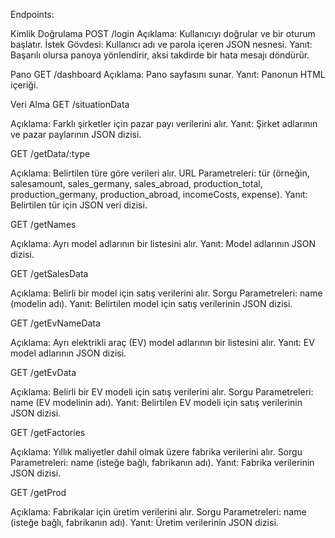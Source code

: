 Endpoints:

Kimlik Doğrulama
POST /login
Açıklama: Kullanıcıyı doğrular ve bir oturum başlatır.
İstek Gövdesi: Kullanıcı adı ve parola içeren JSON nesnesi.
Yanıt: Başarılı olursa panoya yönlendirir, aksi takdirde bir hata mesajı döndürür.

Pano
GET /dashboard
Açıklama: Pano sayfasını sunar.
Yanıt: Panonun HTML içeriği.

Veri Alma
GET /situationData

Açıklama: Farklı şirketler için pazar payı verilerini alır.
Yanıt: Şirket adlarının ve pazar paylarının JSON dizisi.

GET /getData/:type

Açıklama: Belirtilen türe göre verileri alır.
URL Parametreleri: tür (örneğin, salesamount, sales_germany, sales_abroad, production_total, production_germany, production_abroad, incomeCosts, expense).
Yanıt: Belirtilen tür için JSON veri dizisi.

GET /getNames

Açıklama: Ayrı model adlarının bir listesini alır.
Yanıt: Model adlarının JSON dizisi.

GET /getSalesData

Açıklama: Belirli bir model için satış verilerini alır.
Sorgu Parametreleri: name (modelin adı).
Yanıt: Belirtilen model için satış verilerinin JSON dizisi.

GET /getEvNameData

Açıklama: Ayrı elektrikli araç (EV) model adlarının bir listesini alır.
Yanıt: EV model adlarının JSON dizisi.

GET /getEvData

Açıklama: Belirli bir EV modeli için satış verilerini alır.
Sorgu Parametreleri: name (EV modelinin adı).
Yanıt: Belirtilen EV modeli için satış verilerinin JSON dizisi.

GET /getFactories

Açıklama: Yıllık maliyetler dahil olmak üzere fabrika verilerini alır.
Sorgu Parametreleri: name (isteğe bağlı, fabrikanın adı).
Yanıt: Fabrika verilerinin JSON dizisi.

GET /getProd

Açıklama: Fabrikalar için üretim verilerini alır.
Sorgu Parametreleri: name (isteğe bağlı, fabrikanın adı).
Yanıt: Üretim verilerinin JSON dizisi.
